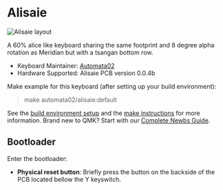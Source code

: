 # Alisaie

![Alisaie layout](https://i.imgur.com/0YsrKvw.png)

A 60% alice like keyboard sharing the same footprint and 8 degree alpha rotation as Meridian but with a tsangan bottom row.

* Keyboard Maintainer: [Automata02](https://github.com/Automata02/)
* Hardware Supported: Alisaie PCB version 0.0.4b

Make example for this keyboard (after setting up your build environment):

> make automata02/alisaie:default

See the [build environment setup](https://docs.qmk.fm/#/getting_started_build_tools) and the [make instructions](https://docs.qmk.fm/#/getting_started_make_guide) for more information. Brand new to QMK? Start with our [Complete Newbs Guide](https://docs.qmk.fm/#/newbs).

## Bootloader

Enter the bootloader:

* **Physical reset button**: Briefly press the button on the backside of the PCB located bellow the Y keyswitch.